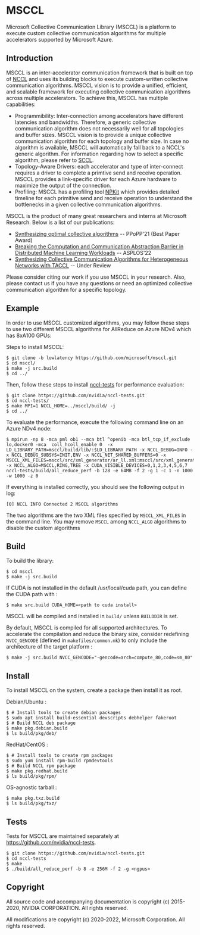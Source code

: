 # MSCCL

Microsoft Collective Communication Library (MSCCL) is a platform to execute custom collective communication algorithms for multiple accelerators supported by Microsoft Azure.

## Introduction

MSCCL is an inter-accelerator communication framework that is built on top of [NCCL](https://github.com/nvidia/nccl) and uses its building blocks to execute custom-written collective communication algorithms. MSCCL vision is to provide a unified, efficient, and scalable framework for executing collective communication algorithms across multiple accelerators. To achieve this, MSCCL has multiple capabilities:

- Programmibility: Inter-connection among accelerators have different latencies and bandwidths. Therefore, a generic collective communication algorithm does not necessarily well for all topologies and buffer sizes. MSCCL vision is to provide a unique collective communication algorithm for each topology and buffer size. In case no algorithm is available, MSCCL will automatically fall back to a NCCL's generic algorithm. For information regarding how to select a specific algorithm, please refer to [SCCL](https://github.com/microsoft/sccl).
- Topology-Aware Drivers: each accelerator and type of inter-connect requires a driver to complete a primtive send and receive operation. MSCCL provides a link-specific driver for each Azure hardware to maximize the output of the connection.
- Profiling: MSCCL has a profiling tool [NPKit](https://github.com/microsoft/npkit) which provides detailed timeline for each primitive send and receive operation to understand the bottlenecks in a given collective communication algorithms.

MSCCL is the product of many great researchers and interns at Microsoft Research. Below is a list of our publications:

- [Synthesizing optimal collective algorithms](https://dl.acm.org/doi/10.1145/3437801.3441620) -- PPoPP'21 (Best Paper Award)
- [Breaking the Computation and Communication Abstraction Barrier in Distributed Machine Learning Workloads](https://arxiv.org/abs/2105.05720) -- ASPLOS'22
- [Synthesizing Collective Communication Algorithms for Heterogeneous Networks with TACCL](https://arxiv.org/abs/2111.04867) -- Under Review

Please consider citing our work if you use MSCCL in your research. Also, please contact us if you have any questions or need an optimized collective communication algorithm for a specific topology.

## Example

In order to use MSCCL customized algorithms, you may follow these steps to use two different MSCCL algorithms for AllReduce on Azure NDv4 which has 8xA100 GPUs:

Steps to install MSCCL:

```shell
$ git clone -b lowlatency https://github.com/microsoft/msccl.git
$ cd msccl/
$ make -j src.build
$ cd ../
```

Then, follow these steps to install [nccl-tests](https://github.com/nvidia/nccl-tests) for performance evaluation:

```shell
$ git clone https://github.com/nvidia/nccl-tests.git
$ cd nccl-tests/
$ make MPI=1 NCCL_HOME=../msccl/build/ -j 
$ cd ../
```

To evaluate the performance, execute the following command line on an Azure NDv4 node:

```shell
$ mpirun -np 8 -mca pml ob1 --mca btl ^openib -mca btl_tcp_if_exclude lo,docker0 -mca  coll_hcoll_enable 0  -x LD_LIBRARY_PATH=msccl/build/lib/:$LD_LIBRARY_PATH -x NCCL_DEBUG=INFO -x NCCL_DEBUG_SUBSYS=INIT,ENV -x NCCL_NET_SHARED_BUFFERS=0 -x MSCCL_XML_FILES=msccl/src/xml_generator/ar_ll.xml:msccl/src/xml_generator/ar_ll128.xml -x NCCL_ALGO=MSCCL,RING,TREE -x CUDA_VISIBLE_DEVICES=0,1,2,3,4,5,6,7  nccl-tests/build/all_reduce_perf -b 128 -e 64MB -f 2 -g 1 -c 1 -n 1000 -w 1000 -z 0
```

If everything is installed correctly, you should see the following output in log:

```shell
[0] NCCL INFO Connected 2 MSCCL algorithms
```

The two algorithms are the two XML files specified by `MSCCL_XML_FILES` in the command line. You may remove `MSCCL` among `NCCL_ALGO` algorithms to disable the custom algorithms

## Build

To build the library:

```shell
$ cd msccl
$ make -j src.build
```

If CUDA is not installed in the default /usr/local/cuda path, you can define the CUDA path with :

```shell
$ make src.build CUDA_HOME=<path to cuda install>
```

MSCCL will be compiled and installed in `build/` unless `BUILDDIR` is set.

By default, MSCCL is compiled for all supported architectures. To accelerate the compilation and reduce the binary size, consider redefining `NVCC_GENCODE` (defined in `makefiles/common.mk`) to only include the architecture of the target platform :
```shell
$ make -j src.build NVCC_GENCODE="-gencode=arch=compute_80,code=sm_80"
```

## Install

To install MSCCL on the system, create a package then install it as root.

Debian/Ubuntu :
```shell
$ # Install tools to create debian packages
$ sudo apt install build-essential devscripts debhelper fakeroot
$ # Build NCCL deb package
$ make pkg.debian.build
$ ls build/pkg/deb/
```

RedHat/CentOS :
```shell
$ # Install tools to create rpm packages
$ sudo yum install rpm-build rpmdevtools
$ # Build NCCL rpm package
$ make pkg.redhat.build
$ ls build/pkg/rpm/
```

OS-agnostic tarball :
```shell
$ make pkg.txz.build
$ ls build/pkg/txz/
```

## Tests

Tests for MSCCL are maintained separately at https://github.com/nvidia/nccl-tests.

```shell
$ git clone https://github.com/nvidia/nccl-tests.git
$ cd nccl-tests
$ make
$ ./build/all_reduce_perf -b 8 -e 256M -f 2 -g <ngpus>
```

## Copyright

All source code and accompanying documentation is copyright (c) 2015-2020, NVIDIA CORPORATION. All rights reserved.

All modifications are copyright (c) 2020-2022, Microsoft Corporation. All rights reserved.
